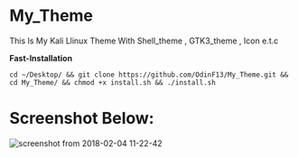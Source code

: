# My_Theme
This Is My Kali  Llinux Theme With Shell_theme , GTK3_theme , Icon e.t.c


**Fast-Installation**
```
cd ~/Desktop/ && git clone https://github.com/OdinF13/My_Theme.git && cd My_Theme/ && chmod +x install.sh && ./install.sh

```

# Screenshot Below:
![screenshot from 2018-02-04 11-22-42](https://user-images.githubusercontent.com/36133617/35781422-d49fe9fe-09e1-11e8-860f-e6765b669d78.png)
